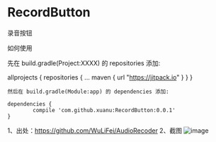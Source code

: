 # RecordButton
录音按钮

如何使用

先在 build.gradle(Project:XXXX) 的 repositories 添加:

allprojects {
		repositories {
			...
			maven { url "https://jitpack.io" }
		}
	}
	
	然后在 build.gradle(Module:app) 的 dependencies 添加:
	
	dependencies {
	        compile 'com.github.xuanu:RecordButton:0.0.1'
	}


1、出处：https://github.com/WuLiFei/AudioRecoder
2、截图
![image](https://github.com/xuanu/RecordButton/raw/master/screenshot/430632-5a2e63b8cc49ae98.gif)
